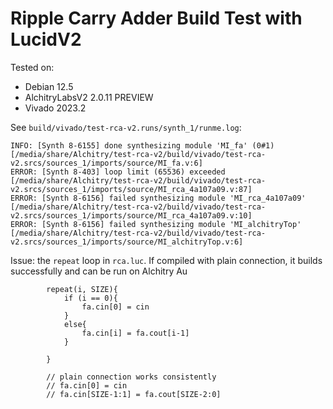 # Ripple Carry Adder Build Test with LucidV2

Tested on:

- Debian 12.5
- AlchitryLabsV2 2.0.11 PREVIEW
- Vivado 2023.2

See `build/vivado/test-rca-v2.runs/synth_1/runme.log`:

```
INFO: [Synth 8-6155] done synthesizing module 'MI_fa' (0#1) [/media/share/Alchitry/test-rca-v2/build/vivado/test-rca-v2.srcs/sources_1/imports/source/MI_fa.v:6]
ERROR: [Synth 8-403] loop limit (65536) exceeded [/media/share/Alchitry/test-rca-v2/build/vivado/test-rca-v2.srcs/sources_1/imports/source/MI_rca_4a107a09.v:87]
ERROR: [Synth 8-6156] failed synthesizing module 'MI_rca_4a107a09' [/media/share/Alchitry/test-rca-v2/build/vivado/test-rca-v2.srcs/sources_1/imports/source/MI_rca_4a107a09.v:10]
ERROR: [Synth 8-6156] failed synthesizing module 'MI_alchitryTop' [/media/share/Alchitry/test-rca-v2/build/vivado/test-rca-v2.srcs/sources_1/imports/source/MI_alchitryTop.v:6]
```

Issue: the `repeat` loop in `rca.luc`. If compiled with plain connection, it builds successfully and can be run on Alchitry Au

```
        repeat(i, SIZE){
            if (i == 0){
                fa.cin[0] = cin
            }
            else{
                fa.cin[i] = fa.cout[i-1]
            }

        }

        // plain connection works consistently
        // fa.cin[0] = cin
        // fa.cin[SIZE-1:1] = fa.cout[SIZE-2:0]
```
